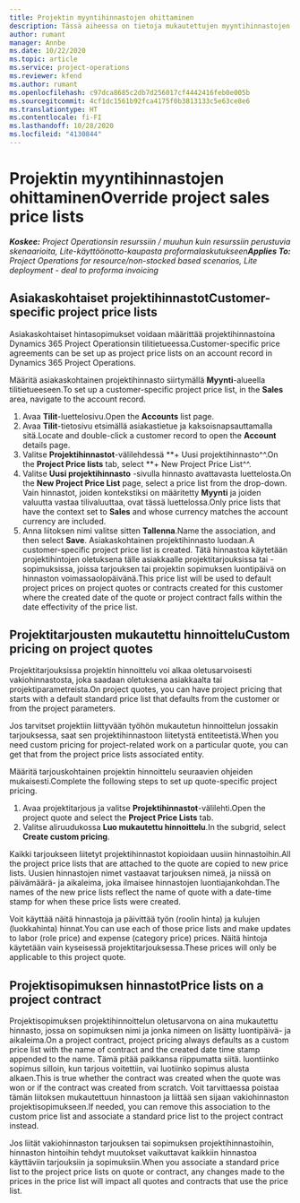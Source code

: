 ```yaml
---
title: Projektin myyntihinnastojen ohittaminen
description: Tässä aiheessa on tietoja mukautettujen myyntihinnastojen luomisesta.
author: rumant
manager: Annbe
ms.date: 10/22/2020
ms.topic: article
ms.service: project-operations
ms.reviewer: kfend
ms.author: rumant
ms.openlocfilehash: c97dca8685c2db7d256017cf4442416feb0e005b
ms.sourcegitcommit: 4cf1dc1561b92fca4175f0b3813133c5e63ce8e6
ms.translationtype: HT
ms.contentlocale: fi-FI
ms.lasthandoff: 10/28/2020
ms.locfileid: "4130844"
---
```

# <a name="override-project-sales-price-lists"></a><span data-ttu-id="66106-103">Projektin myyntihinnastojen ohittaminen</span><span class="sxs-lookup"><span data-stu-id="66106-103">Override project sales price lists</span></span>

<span data-ttu-id="66106-104">_**Koskee:** Project Operationsin resurssiin / muuhun kuin resurssiin perustuvia skenaarioita, Lite-käyttöönotto-kaupasta proformalaskutukseen_</span><span class="sxs-lookup"><span data-stu-id="66106-104">_**Applies To:** Project Operations for resource/non-stocked based scenarios, Lite deployment - deal to proforma invoicing_</span></span>

## <a name="customer-specific-project-price-lists"></a><span data-ttu-id="66106-105">Asiakaskohtaiset projektihinnastot</span><span class="sxs-lookup"><span data-stu-id="66106-105">Customer-specific project price lists</span></span>

<span data-ttu-id="66106-106">Asiakaskohtaiset hintasopimukset voidaan määrittää projektihinnastoina Dynamics 365 Project Operationsin tilitietueessa.</span><span class="sxs-lookup"><span data-stu-id="66106-106">Customer-specific price agreements can be set up as project price lists on an account record in Dynamics 365 Project Operations.</span></span>

<span data-ttu-id="66106-107">Määritä asiakaskohtainen projektihinnasto siirtymällä **Myynti**-alueella tilitietueeseen.</span><span class="sxs-lookup"><span data-stu-id="66106-107">To set up a customer-specific project price list, in the **Sales** area, navigate to the account record.</span></span>

1. <span data-ttu-id="66106-108">Avaa **Tilit**-luettelosivu.</span><span class="sxs-lookup"><span data-stu-id="66106-108">Open the **Accounts** list page.</span></span>
2. <span data-ttu-id="66106-109">Avaa **Tilit**-tietosivu etsimällä asiakastietue ja kaksoisnapsauttamalla sitä.</span><span class="sxs-lookup"><span data-stu-id="66106-109">Locate and double-click a customer record to open the **Account** details page.</span></span>
3. <span data-ttu-id="66106-110">Valitse **Projektihinnastot**-välilehdessä \*\*+ Uusi projektihinnasto^^.</span><span class="sxs-lookup"><span data-stu-id="66106-110">On the **Project Price lists** tab, select \*\*+ New Project Price List^^.</span></span>
4. <span data-ttu-id="66106-111">Valitse **Uusi projektihinnasto** -sivulla hinnasto avattavasta luettelosta.</span><span class="sxs-lookup"><span data-stu-id="66106-111">On the **New Project Price List** page, select a price list from the drop-down.</span></span> <span data-ttu-id="66106-112">Vain hinnastot, joiden kontekstiksi on määritetty **Myynti** ja joiden valuutta vastaa tilivaluuttaa, ovat tässä luettelossa.</span><span class="sxs-lookup"><span data-stu-id="66106-112">Only price lists that have the context set to **Sales** and whose currency matches the account currency are included.</span></span>
5. <span data-ttu-id="66106-113">Anna liitoksen nimi valitse sitten **Tallenna**.</span><span class="sxs-lookup"><span data-stu-id="66106-113">Name the association, and then select **Save**.</span></span> <span data-ttu-id="66106-114">Asiakaskohtainen projektihinnasto luodaan.</span><span class="sxs-lookup"><span data-stu-id="66106-114">A customer-specific project price list is created.</span></span> <span data-ttu-id="66106-115">Tätä hinnastoa käytetään projektihintojen oletuksena tälle asiakkaalle projektitarjouksissa tai -sopimuksissa, joissa tarjouksen tai projektin sopimuksen luontipäivä on hinnaston voimassaolopäivänä.</span><span class="sxs-lookup"><span data-stu-id="66106-115">This price list will be used to default project prices on project quotes or contracts created for this customer where the created date of the quote or project contract falls within the date effectivity of the price list.</span></span>

## <a name="custom-pricing-on-project-quotes"></a><span data-ttu-id="66106-116">Projektitarjousten mukautettu hinnoittelu</span><span class="sxs-lookup"><span data-stu-id="66106-116">Custom pricing on project quotes</span></span>

<span data-ttu-id="66106-117">Projektitarjouksissa projektin hinnoittelu voi alkaa oletusarvoisesti vakiohinnastosta, joka saadaan oletuksena asiakkaalta tai projektiparametreista.</span><span class="sxs-lookup"><span data-stu-id="66106-117">On project quotes, you can have project pricing that starts with a default standard price list that defaults from the customer or from the project parameters.</span></span>

<span data-ttu-id="66106-118">Jos tarvitset projektiin liittyvään työhön mukautetun hinnoittelun jossakin tarjouksessa, saat sen projektihinnastoon liitetystä entiteetistä.</span><span class="sxs-lookup"><span data-stu-id="66106-118">When you need custom pricing for project-related work on a particular quote, you can get that from the project price lists associated entity.</span></span>

<span data-ttu-id="66106-119">Määritä tarjouskohtainen projektin hinnoittelu seuraavien ohjeiden mukaisesti.</span><span class="sxs-lookup"><span data-stu-id="66106-119">Complete the following steps to set up quote-specific project pricing.</span></span>

1. <span data-ttu-id="66106-120">Avaa projektitarjous ja valitse **Projektihinnastot**-välilehti.</span><span class="sxs-lookup"><span data-stu-id="66106-120">Open the project quote and select the **Project Price Lists** tab.</span></span>
2. <span data-ttu-id="66106-121">Valitse aliruudukossa **Luo mukautettu hinnoittelu**.</span><span class="sxs-lookup"><span data-stu-id="66106-121">In the subgrid, select **Create custom pricing**.</span></span>

<span data-ttu-id="66106-122">Kaikki tarjoukseen liitetyt projektihinnastot kopioidaan uusiin hinnastoihin.</span><span class="sxs-lookup"><span data-stu-id="66106-122">All the project price lists that are attached to the quote are copied to new price lists.</span></span> <span data-ttu-id="66106-123">Uusien hinnastojen nimet vastaavat tarjouksen nimeä, ja niissä on päivämäärä- ja aikaleima, joka ilmaisee hinnastojen luontiajankohdan.</span><span class="sxs-lookup"><span data-stu-id="66106-123">The names of the new price lists reflect the name of quote with a date-time stamp for when these price lists were created.</span></span>

<span data-ttu-id="66106-124">Voit käyttää näitä hinnastoja ja päivittää työn (roolin hinta) ja kulujen (luokkahinta) hinnat.</span><span class="sxs-lookup"><span data-stu-id="66106-124">You can use each of those price lists and make updates to labor (role price) and expense (category price) prices.</span></span> <span data-ttu-id="66106-125">Näitä hintoja käytetään vain kyseisessä projektitarjouksessa.</span><span class="sxs-lookup"><span data-stu-id="66106-125">These prices will only be applicable to this project quote.</span></span>

## <a name="price-lists-on-a-project-contract"></a><span data-ttu-id="66106-126">Projektisopimuksen hinnastot</span><span class="sxs-lookup"><span data-stu-id="66106-126">Price lists on a project contract</span></span>

<span data-ttu-id="66106-127">Projektisopimuksen projektihinnoittelun oletusarvona on aina mukautettu hinnasto, jossa on sopimuksen nimi ja jonka nimeen on lisätty luontipäivä- ja aikaleima.</span><span class="sxs-lookup"><span data-stu-id="66106-127">On a project contract, project pricing always defaults as a custom price list with the name of contract and the created date time stamp appended to the name.</span></span> <span data-ttu-id="66106-128">Tämä pitää paikkansa riippumatta siitä. luontiinko sopimus silloin, kun tarjous voitettiin, vai luotiinko sopimus alusta alkaen.</span><span class="sxs-lookup"><span data-stu-id="66106-128">This is true whether the contract was created when the quote was won or if the contract was created from scratch.</span></span> <span data-ttu-id="66106-129">Voit tarvittaessa poistaa tämän liitoksen mukautettuun hinnastoon ja liittää sen sijaan vakiohinnaston projektisopimukseen.</span><span class="sxs-lookup"><span data-stu-id="66106-129">If needed, you can remove this association to the custom price list and associate a standard price list to the project contract instead.</span></span>

<span data-ttu-id="66106-130">Jos liität vakiohinnaston tarjouksen tai sopimuksen projektihinnastoihin, hinnaston hintoihin tehdyt muutokset vaikuttavat kaikkiin hinnastoa käyttäviin tarjouksiin ja sopimuksiin.</span><span class="sxs-lookup"><span data-stu-id="66106-130">When you associate a standard price list to the project price lists on quote or contract, any changes made to the prices in the price list will impact all quotes and contracts that use the price list.</span></span>
